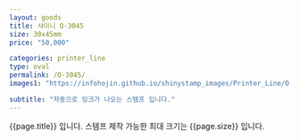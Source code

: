 ```yaml
---
layout: goods
title: 샤이니 O-3045
size: 30x45mm
price: "50,000"

categories: printer_line
type: oval
permalink: /O-3045/
images1: "https://infohojin.github.io/shinystamp_images/Printer_Line/O-3045/O-3045_1.jpg"

subtitle: "자동으로 잉크가 나오는 스템프 입니다."
---
```


{{page.title}} 입니다. 스템프 제작 가능한 최대 크기는 {{page.size}} 입니다.